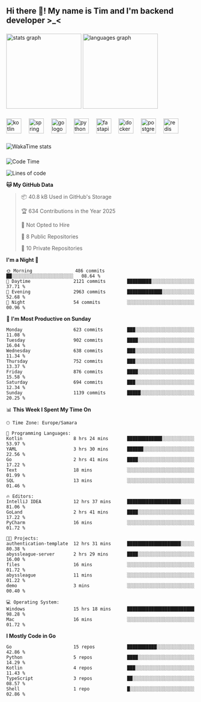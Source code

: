 <h2 align="left">Hi there 👋! My name is Tim and I'm backend developer >_<</h2>

###

<div align="left">
  <img src="https://github-readme-stats-qilm.vercel.app/api?username=intezya&hide_title=false&hide_rank=false&show_icons=true&include_all_commits=true&count_private=true&disable_animations=false&theme=omni&locale=en&hide_border=true&order=1&show=prs_merged&hide=issues" height="200" alt="stats graph"  />
  <img src="https://github-readme-stats-qilm.vercel.app/api/top-langs?username=intezya&locale=en&hide_title=false&layout=donut&langs_count=5&theme=omni&hide_border=true&order=2&exclude_repo=github-readme-stats&hide=mako" height="200" alt="languages graph"  />
</div>

###

<div align="left">
  <img src="https://img.shields.io/badge/Kotlin-7F52FF?logo=kotlin&logoColor=white&style=for-the-badge" height="40" alt="kotlin logo"  />
  <img width="12" />
  <img src="https://img.shields.io/badge/Spring-6DB33F?logo=spring&logoColor=black&style=for-the-badge" height="40" alt="spring logo"  />
  <img width="12" />
  <img src="https://img.shields.io/badge/Go-00ADD8?logo=go&logoColor=white&style=for-the-badge" height="40" alt="go logo"  />
  <img width="12" />
  <img src="https://img.shields.io/badge/Python-3776AB?logo=python&logoColor=white&style=for-the-badge" height="40" alt="python logo"  />
  <img width="12" />
  <img src="https://img.shields.io/badge/FastAPI-009688?logo=fastapi&logoColor=white&style=for-the-badge" height="40" alt="fastapi logo"  />
  <img width="12" />
  <img src="https://img.shields.io/badge/Docker-2496ED?logo=docker&logoColor=white&style=for-the-badge" height="40" alt="docker logo"  />
  <img width="12" />
  <img src="https://img.shields.io/badge/PostgreSQL-4169E1?logo=postgresql&logoColor=white&style=for-the-badge" height="40" alt="postgresql logo"  />
  <img width="12" />
  <img src="https://img.shields.io/badge/Redis-DC382D?logo=redis&logoColor=white&style=for-the-badge" height="40" alt="redis logo"  />
</div>

###

<picture>
	<source
		srcset="https://github-readme-stats-qilm.vercel.app/api/wakatime?username=intezya&theme=omni&layout=compact&hide_border=true"
		media="(prefers-color-scheme: dark)%2C (prefers-color-scheme: no-preference)"
	/>
	<img alt="WakaTime stats" src="https://github-readme-stats-qilm.vercel.app/api/wakatime?username=intezya&theme=omni&layout=compact&hide_border=true&"/>
</picture>

###

<!--START_SECTION:waka-->
![Code Time](http://img.shields.io/badge/Code%20Time-764%20hrs%2057%20mins-blue)

![Lines of code](https://img.shields.io/badge/From%20Hello%20World%20I%27ve%20Written-908.0%20thousand%20lines%20of%20code-blue)

**🐱 My GitHub Data** 

> 📦 40.8 kB Used in GitHub's Storage 
 > 
> 🏆 634 Contributions in the Year 2025
 > 
> 🚫 Not Opted to Hire
 > 
> 📜 8 Public Repositories 
 > 
> 🔑 10 Private Repositories 
 > 
**I'm a Night 🦉** 

```text
🌞 Morning                486 commits         ██░░░░░░░░░░░░░░░░░░░░░░░   08.64 % 
🌆 Daytime                2121 commits        █████████░░░░░░░░░░░░░░░░   37.71 % 
🌃 Evening                2963 commits        █████████████░░░░░░░░░░░░   52.68 % 
🌙 Night                  54 commits          ░░░░░░░░░░░░░░░░░░░░░░░░░   00.96 % 
```
📅 **I'm Most Productive on Sunday** 

```text
Monday                   623 commits         ███░░░░░░░░░░░░░░░░░░░░░░   11.08 % 
Tuesday                  902 commits         ████░░░░░░░░░░░░░░░░░░░░░   16.04 % 
Wednesday                638 commits         ███░░░░░░░░░░░░░░░░░░░░░░   11.34 % 
Thursday                 752 commits         ███░░░░░░░░░░░░░░░░░░░░░░   13.37 % 
Friday                   876 commits         ████░░░░░░░░░░░░░░░░░░░░░   15.58 % 
Saturday                 694 commits         ███░░░░░░░░░░░░░░░░░░░░░░   12.34 % 
Sunday                   1139 commits        █████░░░░░░░░░░░░░░░░░░░░   20.25 % 
```


📊 **This Week I Spent My Time On** 

```text
🕑︎ Time Zone: Europe/Samara

💬 Programming Languages: 
Kotlin                   8 hrs 24 mins       █████████████░░░░░░░░░░░░   53.97 % 
YAML                     3 hrs 30 mins       ██████░░░░░░░░░░░░░░░░░░░   22.56 % 
Go                       2 hrs 41 mins       ████░░░░░░░░░░░░░░░░░░░░░   17.22 % 
Text                     18 mins             ░░░░░░░░░░░░░░░░░░░░░░░░░   01.99 % 
SQL                      13 mins             ░░░░░░░░░░░░░░░░░░░░░░░░░   01.46 % 

🔥 Editors: 
IntelliJ IDEA            12 hrs 37 mins      ████████████████████░░░░░   81.06 % 
GoLand                   2 hrs 41 mins       ████░░░░░░░░░░░░░░░░░░░░░   17.22 % 
PyCharm                  16 mins             ░░░░░░░░░░░░░░░░░░░░░░░░░   01.72 % 

🐱‍💻 Projects: 
authentication-template  12 hrs 31 mins      ████████████████████░░░░░   80.38 % 
abyssleague-server       2 hrs 29 mins       ████░░░░░░░░░░░░░░░░░░░░░   16.00 % 
files                    16 mins             ░░░░░░░░░░░░░░░░░░░░░░░░░   01.72 % 
abyssleague              11 mins             ░░░░░░░░░░░░░░░░░░░░░░░░░   01.22 % 
demo                     3 mins              ░░░░░░░░░░░░░░░░░░░░░░░░░   00.40 % 

💻 Operating System: 
Windows                  15 hrs 18 mins      █████████████████████████   98.28 % 
Mac                      16 mins             ░░░░░░░░░░░░░░░░░░░░░░░░░   01.72 % 
```

**I Mostly Code in Go** 

```text
Go                       15 repos            ███████████░░░░░░░░░░░░░░   42.86 % 
Python                   5 repos             ████░░░░░░░░░░░░░░░░░░░░░   14.29 % 
Kotlin                   4 repos             ███░░░░░░░░░░░░░░░░░░░░░░   11.43 % 
TypeScript               3 repos             ██░░░░░░░░░░░░░░░░░░░░░░░   08.57 % 
Shell                    1 repo              █░░░░░░░░░░░░░░░░░░░░░░░░   02.86 % 
```




<!--END_SECTION:waka-->
